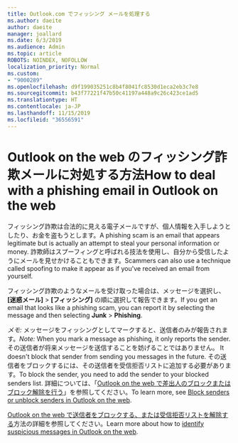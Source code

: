 ```yaml
---
title: Outlook.com でフィッシング メールを処理する
ms.author: daeite
author: daeite
manager: joallard
ms.date: 6/3/2019
ms.audience: Admin
ms.topic: article
ROBOTS: NOINDEX, NOFOLLOW
localization_priority: Normal
ms.custom:
- "9000289"
ms.openlocfilehash: d9f199035251c8b4f8041fc8530d1eca2eb3c7e8
ms.sourcegitcommit: b43f77221f47b50c41197a448a9c26c423ce1ad5
ms.translationtype: HT
ms.contentlocale: ja-JP
ms.lasthandoff: 11/15/2019
ms.locfileid: "36556591"
---
```

# <a name="how-to-deal-with-a-phishing-email-in-outlook-on-the-web"></a><span data-ttu-id="2f087-102">Outlook on the web のフィッシング詐欺メールに対処する方法</span><span class="sxs-lookup"><span data-stu-id="2f087-102">How to deal with a phishing email in Outlook on the web</span></span>

<span data-ttu-id="2f087-103">フィッシング詐欺は合法的に見える電子メールですが、個人情報を入手しようとしたり、お金を盗もうとします。</span><span class="sxs-lookup"><span data-stu-id="2f087-103">A phishing scam is an email that appears legitimate but is actually an attempt to steal your personal information or money.</span></span> <span data-ttu-id="2f087-104">詐欺師はスプーフィングと呼ばれる技法を使用し、自分から受信したようにメールを見せかけることもできます。</span><span class="sxs-lookup"><span data-stu-id="2f087-104">Scammers can also use a technique called spoofing to make it appear as if you've received an email from yourself.</span></span>

<span data-ttu-id="2f087-105">フィッシング詐欺のようなメールを受け取った場合は、メッセージを選択し、**[迷惑メール]** > **[フィッシング]** の順に選択して報告できます。</span><span class="sxs-lookup"><span data-stu-id="2f087-105">If you get an email that looks like a phishing scam, you can report it by selecting the message and then selecting **Junk** > **Phishing**.</span></span>

<span data-ttu-id="2f087-106">*メモ:* メッセージをフィッシングとしてマークすると、送信者のみが報告されます。</span><span class="sxs-lookup"><span data-stu-id="2f087-106">*Note:* When you mark a message as phishing, it only reports the sender.</span></span><span data-ttu-id="2f087-107">その送信者が将来メッセージを送信することを妨げることではありません。</span><span class="sxs-lookup"><span data-stu-id="2f087-107"> It doesn't block that sender from sending you messages in the future.</span></span> <span data-ttu-id="2f087-108">その送信者をブロックするには、その送信者を受信拒否リストに追加する必要があります。</span><span class="sxs-lookup"><span data-stu-id="2f087-108">To block the sender, you need to add the sender to your blocked senders list.</span></span> <span data-ttu-id="2f087-109">詳細については、「[Outlook on the web で差出人のブロックまたはブロック解除を行う](https://support.office.com/article/9bf812d4-6995-4d19-901a-76d6e26939b0)」を参照してください。</span><span class="sxs-lookup"><span data-stu-id="2f087-109">To learn more, see [Block senders or unblock senders in Outlook on the web](https://support.office.com/article/9bf812d4-6995-4d19-901a-76d6e26939b0).</span></span>

<span data-ttu-id="2f087-110">[Outlook on the web で送信者をブロックする、または受信拒否リストを解除する](https://support.office.com/article/3d44102b-6ce3-4f7c-a359-b623bec82206)方法の詳細を参照してください。</span><span class="sxs-lookup"><span data-stu-id="2f087-110">Learn more about how to [identify suspicious messages in Outlook on the web](https://support.office.com/article/3d44102b-6ce3-4f7c-a359-b623bec82206).</span></span>